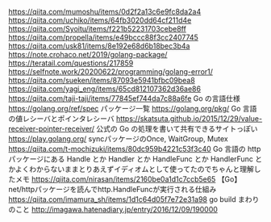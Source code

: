 https://qiita.com/mumoshu/items/0d2f2a13c6e9fc8da2a4
https://qiita.com/uchiko/items/64fb3020dd64cf211d4e
https://qiita.com/Syoitu/items/f221b52231703cebe8ff
https://qiita.com/propella/items/e49bccc88f3cc2407745
https://qiita.com/usk81/items/8e192e68d6b18bec3b4a
https://note.crohaco.net/2019/golang-package/
https://teratail.com/questions/217859
https://selfnote.work/20200622/programming/golang-error1/
https://qiita.com/sueken/items/87093e5941bfbc09bea8
https://qiita.com/yagi_eng/items/65cd812107362d36ae86
https://qiita.com/taji-taji/items/77845ef744da7c88a6fe
Go の言語仕様
https://golang.org/ref/spec
パッケージ一覧
https://golang.org/pkg/
Go 言語の値レシーバとポインタレシーバ
https://skatsuta.github.io/2015/12/29/value-receiver-pointer-receiver/
公式の Go の処理を書いて共有できるサイトっぽい
https://play.golang.org/
syncパッケージのOnce, WaitGroup, Mutex
https://qiita.com/t-mochizuki/items/80dc959b4221c53f3c40
Go 言語の http パッケージにある Handle とか Handler とか HandleFunc とか HandlerFunc とかよくわからないままとりあえずイディオムとして使ってたのでちゃんと理解したメモ
https://qiita.com/nirasan/items/2160be0a1d1c7ccb5e65
【Go】net/httpパッケージを読んでhttp.HandleFuncが実行される仕組み
https://qiita.com/imamura_sh/items/1d1c64d05f7e72e31a98
go build まわりのこと
http://imagawa.hatenadiary.jp/entry/2016/12/09/190000
